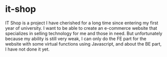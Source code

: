 # it-shop
IT Shop is a project I have cherished for a long time since entering my first year of university. 
I want to be able to create an e-commerce website that specializes in selling technology for me and those in need.
But unfortunately because my ability is still very weak, I can only do the FE part for the website with some virtual functions using Javascript, and about the BE part, I have not done it yet.

